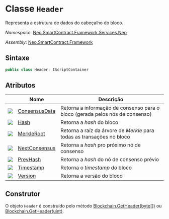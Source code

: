 # Classe `Header`

Representa a estrutura de dados do cabeçalho do bloco.

*Namespace*: [Neo.SmartContract.Framework.Services.Neo](../neo.md)

*Assembly*: [Neo.SmartContract.Framework](../../dotnet.md)

## Sintaxe

```c#
public class Header: IScriptContainer
```

## Atributos

| | Nome | Descrição |
| ---------------------------------------- | ---------------------------------------- | -------------------------- |
| ![](https://i-msdn.sec.s-msft.com/dynimg/IC74937.jpeg) | [ConsensusData](Header/ConsensusData.md) | Retorna a informação de consenso para o bloco (gerada pelos nós de consenso) |
| ![](https://i-msdn.sec.s-msft.com/dynimg/IC74937.jpeg) | [Hash](Header/ConsensusData.md)          | Retorna a *hash* do bloco |
| ![](https://i-msdn.sec.s-msft.com/dynimg/IC74937.jpeg) | [MerkleRoot](Header/MerkleRoot.md)       | Retorna a raíz da árvore de *Merkle* para todas as transações no bloco |
| ![](https://i-msdn.sec.s-msft.com/dynimg/IC74937.jpeg) | [NextConsensus](Header/NextConsensus.md) | Retorna a *hash* pro próximo nó de consenso |
| ![](https://i-msdn.sec.s-msft.com/dynimg/IC74937.jpeg) | [PrevHash](Header/PrevHash.md)           | Retorna a *hash* do nó de consenso prévio |
| ![](https://i-msdn.sec.s-msft.com/dynimg/IC74937.jpeg) | [Timestamp](Header/Timestamp.md)         | Retorna o *timestamp* do bloco |
| ![](https://i-msdn.sec.s-msft.com/dynimg/IC74937.jpeg) | [Version](Header/Version.md)             | Retorna a versão do bloco |

## Construtor

O objeto `Header` é construído pelo método [Blockchain.GetHeader(byte[])](Blockchain/GetHeader.md) ou [Blockchain.GetHeader(uint)](Blockchain/GetHeader2.md).
